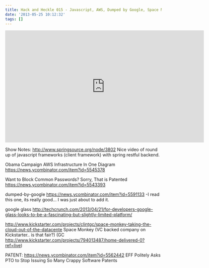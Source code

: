 ```yaml
---
title: Hack and Heckle 015 - Javascript, AWS, Dumped by Google, Space Monkey and Kickstarter
date: '2013-05-25 10:12:32'
tags: []
---
```


<iframe style="border: none" src="http://html5-player.libsyn.com/embed/episode/id/2317271/height/360/width/640/theme/legacy/direction/no/autoplay/no/autonext/no/thumbnail/yes/preload/no/no_addthis/no/" height="360" width="640" scrolling="no"></iframe>

Show Notes:
http://www.springsource.org/node/3802
Nice video of round up of javascript frameworks (client framework) with spring restful backend.

Obama Campaign AWS Infrastructure In One Diagram
https://news.ycombinator.com/item?id=5545378

Want to Block Common Passwords? Sorry, That is Patented
https://news.ycombinator.com/item?id=5543393


dumped-by-google
https://news.ycombinator.com/item?id=5591133
-I read this one, its really good... I was just about to add it.

google glass
http://techcrunch.com/2013/04/21/for-developers-google-glass-looks-to-be-a-fascinating-but-slightly-limited-platform/

http://www.kickstarter.com/projects/clintgc/space-monkey-taking-the-cloud-out-of-the-datacente
Space Monkey (VC backed company on Kickstarter.. is that fair?)
(GC http://www.kickstarter.com/projects/794013487/home-delivered-0?ref=live)

PATENT:
https://news.ycombinator.com/item?id=5562442
EFF Politely Asks PTO to Stop Issuing So Many Crappy Software Patents

